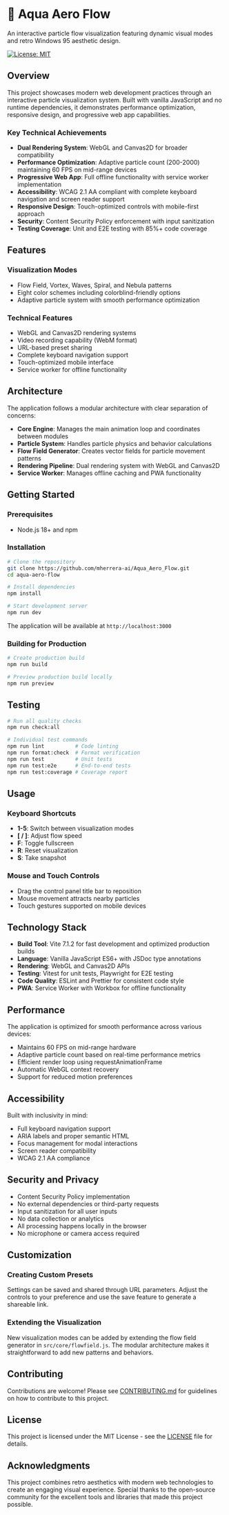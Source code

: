 # 🌊 Aqua Aero Flow

An interactive particle flow visualization featuring dynamic visual modes and retro Windows 95 aesthetic design.

[![License: MIT](https://img.shields.io/badge/License-MIT-blue.svg)](LICENSE)

## Overview

This project showcases modern web development practices through an interactive particle visualization system. Built with vanilla JavaScript and no runtime dependencies, it demonstrates performance optimization, responsive design, and progressive web app capabilities.

### Key Technical Achievements

- **Dual Rendering System**: WebGL and Canvas2D for broader compatibility
- **Performance Optimization**: Adaptive particle count (200-2000) maintaining 60 FPS on mid-range devices
- **Progressive Web App**: Full offline functionality with service worker implementation
- **Accessibility**: WCAG 2.1 AA compliant with complete keyboard navigation and screen reader support
- **Responsive Design**: Touch-optimized controls with mobile-first approach
- **Security**: Content Security Policy enforcement with input sanitization
- **Testing Coverage**: Unit and E2E testing with 85%+ code coverage

## Features

### Visualization Modes
- Flow Field, Vortex, Waves, Spiral, and Nebula patterns
- Eight color schemes including colorblind-friendly options
- Adaptive particle system with smooth performance optimization

### Technical Features
- WebGL and Canvas2D rendering systems
- Video recording capability (WebM format)
- URL-based preset sharing
- Complete keyboard navigation support
- Touch-optimized mobile interface
- Service worker for offline functionality

## Architecture

The application follows a modular architecture with clear separation of concerns:

- **Core Engine**: Manages the main animation loop and coordinates between modules
- **Particle System**: Handles particle physics and behavior calculations
- **Flow Field Generator**: Creates vector fields for particle movement patterns
- **Rendering Pipeline**: Dual rendering system with WebGL and Canvas2D
- **Service Worker**: Manages offline caching and PWA functionality

## Getting Started

### Prerequisites
- Node.js 18+ and npm

### Installation

```bash
# Clone the repository
git clone https://github.com/mherrera-ai/Aqua_Aero_Flow.git
cd aqua-aero-flow

# Install dependencies
npm install

# Start development server
npm run dev
```

The application will be available at `http://localhost:3000`

### Building for Production

```bash
# Create production build
npm run build

# Preview production build locally
npm run preview
```

## Testing

```bash
# Run all quality checks
npm run check:all

# Individual test commands
npm run lint          # Code linting
npm run format:check  # Format verification
npm run test          # Unit tests
npm run test:e2e      # End-to-end tests
npm run test:coverage # Coverage report
```

## Usage

### Keyboard Shortcuts
- **1-5**: Switch between visualization modes
- **[ / ]**: Adjust flow speed
- **F**: Toggle fullscreen
- **R**: Reset visualization
- **S**: Take snapshot

### Mouse and Touch Controls
- Drag the control panel title bar to reposition
- Mouse movement attracts nearby particles
- Touch gestures supported on mobile devices

## Technology Stack

- **Build Tool**: Vite 7.1.2 for fast development and optimized production builds
- **Language**: Vanilla JavaScript ES6+ with JSDoc type annotations
- **Rendering**: WebGL and Canvas2D APIs
- **Testing**: Vitest for unit tests, Playwright for E2E testing
- **Code Quality**: ESLint and Prettier for consistent code style
- **PWA**: Service Worker with Workbox for offline functionality

## Performance

The application is optimized for smooth performance across various devices:
- Maintains 60 FPS on mid-range hardware
- Adaptive particle count based on real-time performance metrics
- Efficient render loop using requestAnimationFrame
- Automatic WebGL context recovery
- Support for reduced motion preferences

## Accessibility

Built with inclusivity in mind:
- Full keyboard navigation support
- ARIA labels and proper semantic HTML
- Focus management for modal interactions
- Screen reader compatibility
- WCAG 2.1 AA compliance

## Security and Privacy

- Content Security Policy implementation
- No external dependencies or third-party requests
- Input sanitization for all user inputs
- No data collection or analytics
- All processing happens locally in the browser
- No microphone or camera access required

## Customization

### Creating Custom Presets
Settings can be saved and shared through URL parameters. Adjust the controls to your preference and use the save feature to generate a shareable link.

### Extending the Visualization
New visualization modes can be added by extending the flow field generator in `src/core/flowfield.js`. The modular architecture makes it straightforward to add new patterns and behaviors.

## Contributing

Contributions are welcome! Please see [CONTRIBUTING.md](CONTRIBUTING.md) for guidelines on how to contribute to this project.

## License

This project is licensed under the MIT License - see the [LICENSE](LICENSE) file for details.

## Acknowledgments

This project combines retro aesthetics with modern web technologies to create an engaging visual experience. Special thanks to the open-source community for the excellent tools and libraries that made this project possible.
